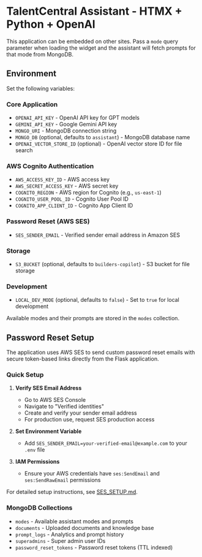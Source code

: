 # TalentCentral Assistant - HTMX + Python + OpenAI

This application can be embedded on other sites. Pass a `mode` query parameter
when loading the widget and the assistant will fetch prompts for that mode from
MongoDB.

## Environment

Set the following variables:

### Core Application
- `OPENAI_API_KEY` - OpenAI API key for GPT models
- `GEMINI_API_KEY` - Google Gemini API key
- `MONGO_URI` - MongoDB connection string
- `MONGO_DB` (optional, defaults to `assistant`) - MongoDB database name
- `OPENAI_VECTOR_STORE_ID` (optional) - OpenAI vector store ID for file search

### AWS Cognito Authentication
- `AWS_ACCESS_KEY_ID` - AWS access key
- `AWS_SECRET_ACCESS_KEY` - AWS secret key
- `COGNITO_REGION` - AWS region for Cognito (e.g., `us-east-1`)
- `COGNITO_USER_POOL_ID` - Cognito User Pool ID
- `COGNITO_APP_CLIENT_ID` - Cognito App Client ID

### Password Reset (AWS SES)
- `SES_SENDER_EMAIL` - Verified sender email address in Amazon SES

### Storage
- `S3_BUCKET` (optional, defaults to `builders-copilot`) - S3 bucket for file storage

### Development
- `LOCAL_DEV_MODE` (optional, defaults to `false`) - Set to `true` for local development

Available modes and their prompts are stored in the `modes` collection.

## Password Reset Setup

The application uses AWS SES to send custom password reset emails with secure token-based links directly from the Flask application.

### Quick Setup

1. **Verify SES Email Address**
   - Go to AWS SES Console
   - Navigate to "Verified identities"
   - Create and verify your sender email address
   - For production use, request SES production access

2. **Set Environment Variable**
   - Add `SES_SENDER_EMAIL=your-verified-email@example.com` to your `.env` file

3. **IAM Permissions**
   - Ensure your AWS credentials have `ses:SendEmail` and `ses:SendRawEmail` permissions

For detailed setup instructions, see [SES_SETUP.md](./SES_SETUP.md).

### MongoDB Collections

- `modes` - Available assistant modes and prompts
- `documents` - Uploaded documents and knowledge base
- `prompt_logs` - Analytics and prompt history
- `superadmins` - Super admin user IDs
- `password_reset_tokens` - Password reset tokens (TTL indexed)